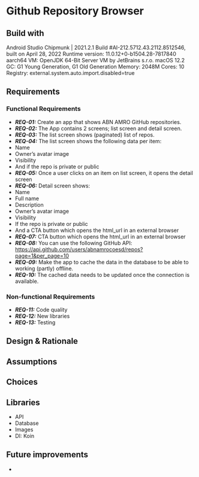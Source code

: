 # Github Repository Browser

## Build with
Android Studio Chipmunk | 2021.2.1
Build #AI-212.5712.43.2112.8512546, built on April 28, 2022
Runtime version: 11.0.12+0-b1504.28-7817840 aarch64
VM: OpenJDK 64-Bit Server VM by JetBrains s.r.o.
macOS 12.2
GC: G1 Young Generation, G1 Old Generation
Memory: 2048M
Cores: 10
Registry: external.system.auto.import.disabled=true

## Requirements

### Functional Requirements

- ***REQ-01:*** Create an app that shows ABN AMRO GitHub repositories.
- ***REQ-02:*** The App contains 2 screens; list screen and detail screen.
- ***REQ-03:*** The list screen shows (paginated) list of repos.
- ***REQ-04:*** The list screen shows the following data per item:
- Name
- Owner’s avatar image
- Visibility
- And if the repo is private or public
- ***REQ-05:*** Once a user clicks on an item on list screen, it opens the detail screen
- ***REQ-06:*** Detail screen shows:
- Name
- Full name
- Description
- Owner’s avatar image
- Visibility
- If the repo is private or public
- And a CTA button which opens the html_url in an external browser
- ***REQ-07:*** CTA button which opens the html_url in an external browser
- ***REQ-08:*** You can use the following GitHub API: https://api.github.com/users/abnamrocoesd/repos?page=1&per_page=10
- ***REQ-09:*** Make the app to cache the data in the database to be able to working (partly) offline.
- ***REQ-10:*** The cached data needs to be updated once the connection is available.


### Non-functional Requirements
- ***REQ-11:*** Code quality
- ***REQ-12:*** New libraries
- ***REQ-13:*** Testing

## Design & Rationale

## Assumptions

## Choices

## Libraries
- API
- Database
- Images
- DI: Koin

## Future improvements
-
